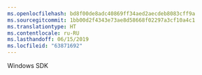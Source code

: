 ```yaml
---
ms.openlocfilehash: bd8f00de8adc40869ff34aed2aecdeb8083cff9a
ms.sourcegitcommit: 1bb00d2f4343e73ae8d58668f02297a3cf10a4c1
ms.translationtype: HT
ms.contentlocale: ru-RU
ms.lasthandoff: 06/15/2019
ms.locfileid: "63871692"
---
```

Windows SDK
